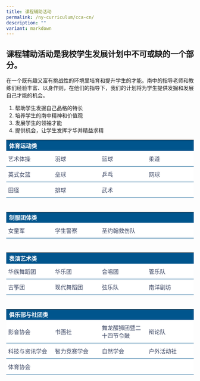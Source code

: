 ```yaml
---
title: 课程辅助活动
permalink: /ny-curriculum/cca-cn/
description: ""
variant: markdown
---
```

## 课程辅助活动是我校学生发展计划中不可或缺的一个部分。

在一个既有趣又富有挑战性的环境里培育和提升学生的才能。南中的指导老师和教练们经验丰富、以身作则，在他们的指导下，我们的计划将为学生提供发掘和发展自己才能的机会。

1.  帮助学生发掘自己品格的特长
2.  培养学生的南中精神和价值观
3.  发展学生的领袖才能
4.  提供机会，让学生发挥才华并精益求精
<style type="text/css">
.cca  {border-collapse:collapse;border-spacing:0;}
.cca td{ font-family:Arial, sans-serif; overflow:hidden;padding:10px 5px;word-break:normal;}
.cca .th-100{ background-color:#00558D; color:#FFF;text-align:left;vertical-align:top;font-size:15px; vertical-align: middle; width:100%;}
.cca .tg-25{background-color:#FFF;color:#3c4764;text-align:left;vertical-align:middle; border-bottom:1px solid #00558D !important; font-size:15px !important; width:25%;}	
</style>

<table style="width: 100%" class="cca">  
<tbody>
<tr>
  <th colspan="4" class="th-100">体育运动类</th>
</tr>
<tr>
    <td class="tg-25">艺术体操</td>
		<td class="tg-25">羽球</td>	
	  <td class="tg-25">篮球</td>	
		<td class="tg-25">柔道</td>	
</tr>
<tr>
    <td class="tg-25">英式女篮</td>
		<td class="tg-25">垒球</td>	
	  <td class="tg-25">乒乓</td>	
		<td class="tg-25">网球</td>	
</tr>
<tr>
		<td class="tg-25">田径</td>	
	  <td class="tg-25">排球</td>	
		<td class="tg-25">武术</td>	
	  <td class="tg-25">&nbsp;</td>
</tr>
<tr><td>&nbsp;</td></tr>	
<tr>
  <th colspan="4" class="th-100">制服团体类</th>
</tr>
<tr>
    <td class="tg-25">女童军</td>
		<td class="tg-25">学生警察</td>	
	  <td class="tg-25">圣约翰救伤队</td>	
		<td class="tg-25">&nbsp;</td>	
</tr>
<tr><td>&nbsp;</td></tr>
<tr>
  <th colspan="4" class="th-100">表演艺术类</th>
</tr>
<tr>
    <td class="tg-25">华族舞蹈团</td>
		<td class="tg-25">华乐团</td>	
	  <td class="tg-25">合唱团</td>	
		<td class="tg-25">管乐队</td>	
</tr>	
		<tr><td class="tg-25">古筝团</td>	
	  <td class="tg-25">现代舞蹈团</td>
		<td class="tg-25">弦乐队</td>	
	  <td class="tg-25">南洋剧坊</td>	
</tr>	
<tr><td>&nbsp;</td></tr>
<tr>
  <th colspan="4" class="th-100">俱乐部与社团类</th>
</tr>
<tr>
    <td class="tg-25">影音协会</td>
		<td class="tg-25">书画社</td>	
	  <td class="tg-25">舞龙醒狮团暨二十四节令鼓</td>	
		<td class="tg-25">辩论队</td>	
</tr>	
		<tr><td class="tg-25">科技与资讯学会</td>	
	  <td class="tg-25">智力竞赛学会</td>
		<td class="tg-25">自然学会</td>	
	  <td class="tg-25">户外活动社</td>	
</tr>	
		<tr><td class="tg-25">体育协会</td>	
	  <td class="tg-25">&nbsp;</td>
		<td class="tg-25">&nbsp;</td>	
	  <td class="tg-25">&nbsp;</td>	
</tr>	
</tbody>
</table>